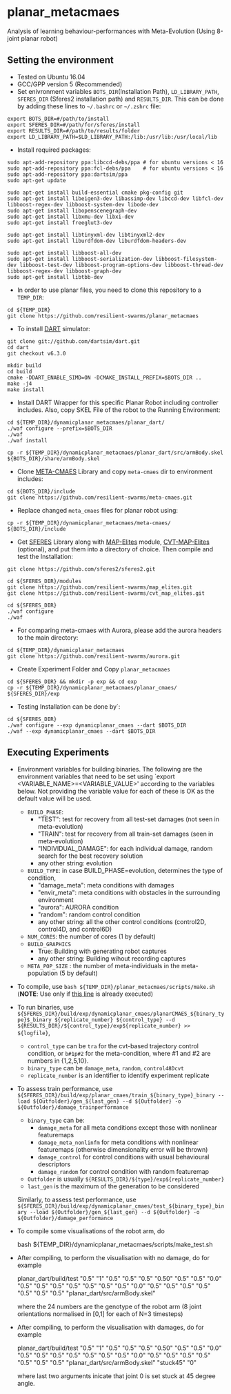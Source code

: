 # planar_metacmaes

Analysis of learning behaviour-performances with Meta-Evolution (Using 8-joint planar robot) 

## Setting the environment

- Tested on Ubuntu 16.04
- GCC/GPP version 5 (Recommended)
- Set enivronment variables `BOTS_DIR`(Installation Path), `LD_LIBRARY_PATH`, `SFERES_DIR` (Sferes2 installation path) and `RESULTS_DIR`. This can be done by adding these lines to `~/.bashrc` or `~/.zshrc` file:
```
export BOTS_DIR=#/path/to/install
export SFERES_DIR=#/path/for/sferes/install
export RESULTS_DIR=#/path/to/results/folder
export LD_LIBRARY_PATH=$LD_LIBRARY_PATH:/lib:/usr/lib:/usr/local/lib
```
- Install required packages:
```
sudo apt-add-repository ppa:libccd-debs/ppa # for ubuntu versions < 16
sudo apt-add-repository ppa:fcl-debs/ppa    # for ubuntu versions < 16
sudo apt-add-repository ppa:dartsim/ppa
sudo apt-get update

sudo apt-get install build-essential cmake pkg-config git
sudo apt-get install libeigen3-dev libassimp-dev libccd-dev libfcl-dev libboost-regex-dev libboost-system-dev libode-dev
sudo apt-get install libopenscenegraph-dev
sudo apt-get install libxmu-dev libxi-dev
sudo apt-get install freeglut3-dev

sudo apt-get install libtinyxml-dev libtinyxml2-dev
sudo apt-get install liburdfdom-dev liburdfdom-headers-dev

sudo apt-get install libboost-all-dev
sudo apt-get install libboost-serialization-dev libboost-filesystem-dev libboost-test-dev libboost-program-options-dev libboost-thread-dev libboost-regex-dev libboost-graph-dev
sudo apt-get install libtbb-dev
```
- In order to use planar files, you need to clone this repository to a `TEMP_DIR`:
```
cd ${TEMP_DIR}
git clone https://github.com/resilient-swarms/planar_metacmaes
```
- To install [DART](https://github.com/dartsim/dart) simulator:
```
git clone git://github.com/dartsim/dart.git
cd dart
git checkout v6.3.0

mkdir build
cd build
cmake -DDART_ENABLE_SIMD=ON -DCMAKE_INSTALL_PREFIX=$BOTS_DIR ..
make -j4
make install
```
- Install DART Wrapper for this specific Planar Robot including controller includes. Also, copy SKEL File of the robot to the Running Environment:
```
cd ${TEMP_DIR}/dynamicplanar_metacmaes/planar_dart/
./waf configure --prefix=$BOTS_DIR
./waf
./waf install

cp -r ${TEMP_DIR}/dynamicplanar_metacmaes/planar_dart/src/armBody.skel ${BOTS_DIR}/share/armBody.skel
```
- Clone [META-CMAES](https://github.com/resilient-swarms/meta-cmaes) Library and copy `meta-cmaes` dir to environment includes:
```
cd ${BOTS_DIR}/include
git clone https://github.com/resilient-swarms/meta-cmaes.git
```
- Replace changed `meta_cmaes` files for planar robot using:
```
cp -r ${TEMP_DIR}/dynamicplanar_metacmaes/meta-cmaes/ ${BOTS_DIR}/include
```
- Get [SFERES](https://github.com/sferes2/sferes2) Library along with [MAP-Elites](https://github.com/resilient-swarms/map_elites) module, [CVT-MAP-Elites](https://github.com/resilient-swarms/map_elites) (optional), and put them into a directory of choice. Then compile and test the Installation:
```
git clone https://github.com/sferes2/sferes2.git

cd ${SFERES_DIR}/modules
git clone https://github.com/resilient-swarms/map_elites.git
git clone https://github.com/resilient-swarms/cvt_map_elites.git

cd ${SFERES_DIR}
./waf configure
./waf
```

- For comparing meta-cmaes with Aurora, please add the aurora headers to the main directory:

```
cd ${TEMP_DIR}/dynamicplanar_metacmaes
git clone https://github.com/resilient-swarms/aurora.git
```

- Create Experiment Folder and Copy `planar_metacmaes`
```
cd ${SFERES_DIR} && mkdir -p exp && cd exp
cp -r ${TEMP_DIR}/dynamicplanar_metacmaes/planar_cmaes/ ${SFERES_DIR}/exp
```
- Testing Installation can be done by`:
```
cd ${SFERES_DIR}
./waf configure --exp dynamicplanar_cmaes --dart $BOTS_DIR
./waf --exp dynamicplanar_cmaes --dart $BOTS_DIR
```
## Executing Experiments

- Environment variables for building binaries. The following are the environment variables that need to be set using `export <VARIABLE_NAME>=<VARIABLE_VALUE>'
    according to the variables below. Not providing the variable value for each of these is OK as the default value will be used.
    * `BUILD_PHASE`: 
      - "TEST": test for recovery from all test-set damages (not seen in meta-evolution)
      - "TRAIN": test for recovery from all train-set damages (seen in meta-evolution)
      - "INDIVIDUAL_DAMAGE": for each individual damage, random search for the best recovery solution
      - any other string: evolution
    * `BUILD_TYPE`: in case BUILD_PHASE=evolution, determines the type of condition,
      - "damage_meta":  meta conditions with damages
      - "envir_meta":  meta conditions with obstacles in the surrounding environment
      - "aurora":  AURORA condition
      - "random":  random control condition
      - any other string:  all the other control conditions (control2D, control4D, and control6D)
    * `NUM_CORES`: the number of cores (1 by default)
    * `BUILD_GRAPHICS`
      - True: Building with generating robot captures
      - any other string: Building wihout recording captures
    * `META_POP_SIZE` : the number of meta-individuals in the meta-population (5 by default)
  

  
  
- To compile, use `bash ${TEMP_DIR}/planar_metacmaes/scripts/make.sh` (**NOTE**: Use only if [this line](https://github.com/agb1n19/planar_metacmaes/README.md#L95) is already executed)

- To run binaries, use `${SFERES_DIR}/build/exp/dynamicplanar_cmaes/planarCMAES_${binary_type}$_binary ${replicate_number} ${control_type} --d ${RESULTS_DIR}/${control_type}/exp${replicate_number} >> ${logfile}`,
  * `control_type` can be `tra` for the cvt-based trajectory control condition, or `b#1p#2` for the meta-condition, where #1 and #2 are numbers in {1,2,5,10}. 
  * `binary_type` can be `damage_meta`, `random`, `control48Dcvt` 
  * `replicate_number` is an identifier to identify experiment replicate


- To assess train performance, use `${SFERES_DIR}/build/exp/planar_cmaes/train_${binary_type}_binary --load ${Outfolder}/gen_${last_gen} --d ${Outfolder} -o ${Outfolder}/damage_trainperformance`
  * `binary_type` can be:
      - `damage_meta` for all meta conditions except those with nonlinear featuremaps
      - `damage_meta_nonlinfm` for meta conditions with nonlinear featuremaps (otherwise dimensionality error will be thrown)
      - `damage_control`  for control conditions with usual behavioural descriptors
      - `damage_random` for control condition with random featuremap
  * `Outfolder` is usually `${RESULTS_DIR}/${type}/exp${replicate_number}`
  * `last_gen` is the maximum of the generation to be considered
  
  Similarly, to assess test performance, use `${SFERES_DIR}/build/exp/dynamicplanar_cmaes/test_${binary_type}_binary --load ${Outfolder}/gen_${last_gen} --d ${Outfolder} -o ${Outfolder}/damage_performance`

- To compile some visualisations of the robot arm, do

    bash ${TEMP_DIR}/dynamicplanar_metacmaes/scripts/make_test.sh

- After compiling, to perform the visualisation with no damage, do for example

    planar_dart/build/test "0.5" "1" "0.5" "0.5" "0.5" "0.50" "0.5" "0.5" 
            "0.0" "0.5" "0.5" "0.5" "0.5" "0.5" "0.5" "0.5" 
            "0.0" "0.5" "0.5" "0.5" "0.5" "0.5" "0.5" "0.5" 
            "planar_dart/src/armBody.skel"

  where the 24 numbers are the genotype of the robot arm (8 joint orientations normalised in [0,1] for each of N=3 timesteps)

- After compiling, to perform the visualisation with damages, do for example

    planar_dart/build/test "0.5" "1" "0.5" "0.5" "0.5" "0.50" "0.5" "0.5" 
            "0.0" "0.5" "0.5" "0.5" "0.5" "0.5" "0.5" "0.5" 
            "0.0" "0.5" "0.5" "0.5" "0.5" "0.5" "0.5" "0.5" 
            "planar_dart/src/armBody.skel" "stuck45" "0"

  where last two arguments inicate that joint 0 is set stuck at 45 degree angle.


    
   

